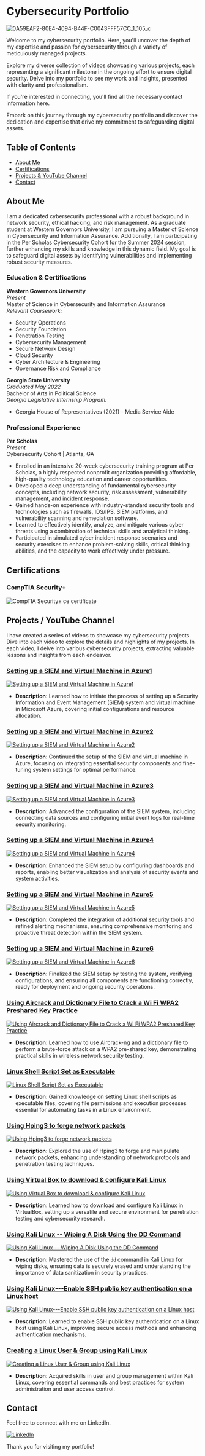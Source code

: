 # Cybersecurity Portfolio
<!-- Replace with your own banner image -->
![0A59EAF2-80E4-4094-B44F-C0043FFF57CC_1_105_c](https://github.com/smithmichael11/smithmichael11/assets/124108029/55bb7be5-78ce-4735-badd-6d5ebc5f1128)

Welcome to my cybersecurity portfolio. Here, you'll uncover the depth of my expertise and passion for cybersecurity through a variety of meticulously managed projects.

Explore my diverse collection of videos showcasing various projects, each representing a significant milestone in the ongoing effort to ensure digital security. Delve into my portfolio to see my work and insights, presented with clarity and professionalism.

If you're interested in connecting, you'll find all the necessary contact information here.

Embark on this journey through my cybersecurity portfolio and discover the dedication and expertise that drive my commitment to safeguarding digital assets.

## Table of Contents

- [About Me](#about-me)
- [Certifications](#certifications)
- [Projects & YouTube Channel](#projects--youtube-channel)
- [Contact](#contact)


## About Me

I am a dedicated cybersecurity professional with a robust background in network security, ethical hacking, and risk management. As a graduate student at Western Governors University, I am pursuing a Master of Science in Cybersecurity and Information Assurance. Additionally, I am participating in the Per Scholas Cybersecurity Cohort for the Summer 2024 session, further enhancing my skills and knowledge in this dynamic field. My goal is to safeguard digital assets by identifying vulnerabilities and implementing robust security measures.

### Education & Certifications

**Western Governors University**  
*Present*  
Master of Science in Cybersecurity and Information Assurance  
*Relevant Coursework:*  
- Security Operations
- Security Foundation
- Penetration Testing
- Cybersecurity Management
- Secure Network Design
- Cloud Security
- Cyber Architecture & Engineering
- Governance Risk and Compliance

**Georgia State University**  
*Graduated May 2022*  
Bachelor of Arts in Political Science  
*Georgia Legislative Internship Program:*  
- Georgia House of Representatives (2021) - Media Service Aide

### Professional Experience

**Per Scholas**  
*Present*  
Cybersecurity Cohort | Atlanta, GA

- Enrolled in an intensive 20-week cybersecurity training program at Per Scholas, a highly respected nonprofit organization providing affordable, high-quality technology education and career opportunities.
- Developed a deep understanding of fundamental cybersecurity concepts, including network security, risk assessment, vulnerability management, and incident response.
- Gained hands-on experience with industry-standard security tools and technologies such as firewalls, IDS/IPS, SIEM platforms, and vulnerability scanning and remediation software.
- Learned to effectively identify, analyze, and mitigate various cyber threats using a combination of technical skills and analytical thinking.
- Participated in simulated cyber incident response scenarios and security exercises to enhance problem-solving skills, critical thinking abilities, and the capacity to work effectively under pressure.


## Certifications

### CompTIA Security+

![CompTIA Security+ ce certificate](https://github.com/smithmichael11/smithmichael11/assets/124108029/1d1e1e69-736b-4e0d-a9e3-62a797ff307c)


## Projects / YouTube Channel

I have created a series of videos to showcase my cybersecurity projects. Dive into each video to explore the details and highlights of my projects.
In each video, I delve into various cybersecurity projects, extracting valuable lessons and insights from each endeavor.

### [Setting up a SIEM and Virtual Machine in Azure1](https://youtu.be/8UFqGEcv6mE)
[![Setting up a SIEM and Virtual Machine in Azure1](https://img.youtube.com/vi/8UFqGEcv6mE/0.jpg)](https://youtu.be/8UFqGEcv6mE)
- **Description**: Learned how to initiate the process of setting up a Security Information and Event Management (SIEM) system and virtual machine in Microsoft Azure, covering initial configurations and resource allocation.

### [Setting up a SIEM and Virtual Machine in Azure2](https://youtu.be/ypdhIfWaYqU)
[![Setting up a SIEM and Virtual Machine in Azure2](https://img.youtube.com/vi/ypdhIfWaYqU/0.jpg)](https://youtu.be/ypdhIfWaYqU)
- **Description**: Continued the setup of the SIEM and virtual machine in Azure, focusing on integrating essential security components and fine-tuning system settings for optimal performance.

### [Setting up a SIEM and Virtual Machine in Azure3](https://youtu.be/kG_jSjolubQ)
[![Setting up a SIEM and Virtual Machine in Azure3](https://img.youtube.com/vi/kG_jSjolubQ/0.jpg)](https://youtu.be/kG_jSjolubQ)
- **Description**: Advanced the configuration of the SIEM system, including connecting data sources and configuring initial event logs for real-time security monitoring.

### [Setting up a SIEM and Virtual Machine in Azure4](https://youtu.be/sCC09OG7OIw)
[![Setting up a SIEM and Virtual Machine in Azure4](https://img.youtube.com/vi/sCC09OG7OIw/0.jpg)](https://youtu.be/sCC09OG7OIw)
- **Description**: Enhanced the SIEM setup by configuring dashboards and reports, enabling better visualization and analysis of security events and system activities.

### [Setting up a SIEM and Virtual Machine in Azure5](https://youtu.be/0JC1fqYEdPU)
[![Setting up a SIEM and Virtual Machine in Azure5](https://img.youtube.com/vi/0JC1fqYEdPU/0.jpg)](https://youtu.be/0JC1fqYEdPU)
- **Description**: Completed the integration of additional security tools and refined alerting mechanisms, ensuring comprehensive monitoring and proactive threat detection within the SIEM system.

### [Setting up a SIEM and Virtual Machine in Azure6](https://youtu.be/o7-C8wi35IU)
[![Setting up a SIEM and Virtual Machine in Azure6](https://img.youtube.com/vi/o7-C8wi35IU/0.jpg)](https://youtu.be/o7-C8wi35IU)
- **Description**: Finalized the SIEM setup by testing the system, verifying configurations, and ensuring all components are functioning correctly, ready for deployment and ongoing security operations.

### [Using Aircrack and Dictionary File to Crack a Wi Fi WPA2 Preshared Key Practice](https://youtu.be/T_6ymcUfi14)
[![Using Aircrack and Dictionary File to Crack a Wi Fi WPA2 Preshared Key Practice](https://img.youtube.com/vi/T_6ymcUfi14/0.jpg)](https://youtu.be/T_6ymcUfi14)
- **Description**: Learned how to use Aircrack-ng and a dictionary file to perform a brute-force attack on a WPA2 pre-shared key, demonstrating practical skills in wireless network security testing.

### [Linux Shell Script Set as Executable](https://youtu.be/bniQ3pglKig)
[![Linux Shell Script Set as Executable](https://img.youtube.com/vi/bniQ3pglKig/0.jpg)](https://youtu.be/bniQ3pglKig)
- **Description**: Gained knowledge on setting Linux shell scripts as executable files, covering file permissions and execution processes essential for automating tasks in a Linux environment.

### [Using Hping3 to forge network packets](https://youtu.be/1MXyPG-KtDE)
[![Using Hping3 to forge network packets](https://img.youtube.com/vi/1MXyPG-KtDE/0.jpg)](https://youtu.be/1MXyPG-KtDE)
- **Description**: Explored the use of Hping3 to forge and manipulate network packets, enhancing understanding of network protocols and penetration testing techniques.

### [Using Virtual Box to download & configure Kali Linux](https://youtu.be/yHdqOpTBfI4)
[![Using Virtual Box to download & configure Kali Linux](https://img.youtube.com/vi/yHdqOpTBfI4/0.jpg)](https://youtu.be/yHdqOpTBfI4)
- **Description**: Learned how to download and configure Kali Linux in VirtualBox, setting up a versatile and secure environment for penetration testing and cybersecurity research.

### [Using Kali Linux -- Wiping A Disk Using the DD Command](https://youtu.be/uHwe9_Vpih0)
[![Using Kali Linux -- Wiping A Disk Using the DD Command](https://img.youtube.com/vi/uHwe9_Vpih0/0.jpg)](https://youtu.be/uHwe9_Vpih0)
- **Description**: Mastered the use of the `dd` command in Kali Linux for wiping disks, ensuring data is securely erased and understanding the importance of data sanitization in security practices.

### [Using Kali Linux---Enable SSH public key authentication on a Linux host](https://youtu.be/Zkz-FgyqrAQ)
[![Using Kali Linux---Enable SSH public key authentication on a Linux host](https://img.youtube.com/vi/Zkz-FgyqrAQ/0.jpg)](https://youtu.be/Zkz-FgyqrAQ)
- **Description**: Learned to enable SSH public key authentication on a Linux host using Kali Linux, improving secure access methods and enhancing authentication mechanisms.

### [Creating a Linux User & Group using Kali Linux](https://youtu.be/4pFip81xIrM)
[![Creating a Linux User & Group using Kali Linux](https://img.youtube.com/vi/4pFip81xIrM/0.jpg)](https://youtu.be/4pFip81xIrM)
- **Description**: Acquired skills in user and group management within Kali Linux, covering essential commands and best practices for system administration and user access control.

## Contact
Feel free to connect with me on LinkedIn.

[![LinkedIn](https://img.shields.io/badge/LinkedIn-0077B5?style=for-the-badge&logo=linkedin&logoColor=white)](https://www.linkedin.com/in/smithmichael11/)


Thank you for visiting my portfolio!
